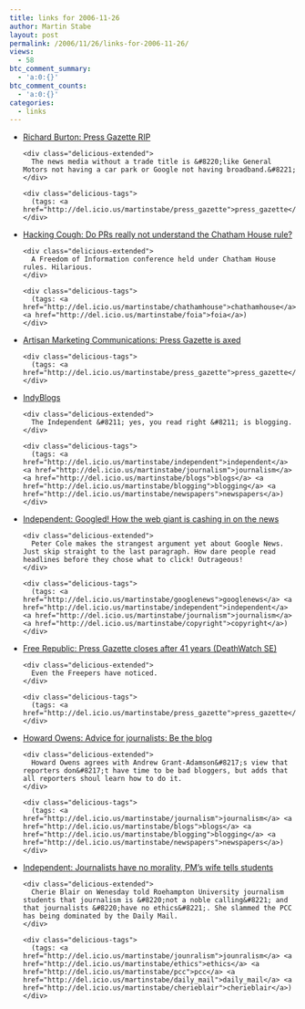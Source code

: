 ```yaml
---
title: links for 2006-11-26
author: Martin Stabe
layout: post
permalink: /2006/11/26/links-for-2006-11-26/
views:
  - 58
btc_comment_summary:
  - 'a:0:{}'
btc_comment_counts:
  - 'a:0:{}'
categories:
  - links
---
```

<ul class="delicious">
  <li>
    <div class="delicious-link">
      <a href="http://burtonra.blogspot.com/2006/11/press-gazette-rip-just-feel-i-have-to.html">Richard Burton: Press Gazette RIP</a>
    </div>
    
    <div class="delicious-extended">
      The news media without a trade title is &#8220;like General Motors not having a car park or Google not having broadband.&#8221;
    </div>
    
    <div class="delicious-tags">
      (tags: <a href="http://del.icio.us/martinstabe/press_gazette">press_gazette</a>)
    </div>
  </li>
  
  <li>
    <div class="delicious-link">
      <a href="http://blog.hackingcough.com/2006/11/do_prs_really_n.htm">Hacking Cough: Do PRs really not understand the Chatham House rule?</a>
    </div>
    
    <div class="delicious-extended">
      A Freedom of Information conference held under Chatham House rules. Hilarious.
    </div>
    
    <div class="delicious-tags">
      (tags: <a href="http://del.icio.us/martinstabe/chathamhouse">chathamhouse</a> <a href="http://del.icio.us/martinstabe/foia">foia</a>)
    </div>
  </li>
  
  <li>
    <div class="delicious-link">
      <a href="http://artisanmc.blogspot.com/2006/11/press-gazette-is-axed.html">Artisan Marketing Communications: Press Gazette is axed</a>
    </div>
    
    <div class="delicious-tags">
      (tags: <a href="http://del.icio.us/martinstabe/press_gazette">press_gazette</a>)
    </div>
  </li>
  
  <li>
    <div class="delicious-link">
      <a href="http://indyblogs.typepad.com/independent/">IndyBlogs</a>
    </div>
    
    <div class="delicious-extended">
      The Independent &#8211; yes, you read right &#8211; is blogging.
    </div>
    
    <div class="delicious-tags">
      (tags: <a href="http://del.icio.us/martinstabe/independent">independent</a> <a href="http://del.icio.us/martinstabe/journalism">journalism</a> <a href="http://del.icio.us/martinstabe/blogs">blogs</a> <a href="http://del.icio.us/martinstabe/blogging">blogging</a> <a href="http://del.icio.us/martinstabe/newspapers">newspapers</a>)
    </div>
  </li>
  
  <li>
    <div class="delicious-link">
      <a href="http://news.independent.co.uk/media/article2016029.ece">Independent: Googled! How the web giant is cashing in on the news</a>
    </div>
    
    <div class="delicious-extended">
      Peter Cole makes the strangest argument yet about Google News. Just skip straight to the last paragraph. How dare people read headlines before they chose what to click! Outrageous!
    </div>
    
    <div class="delicious-tags">
      (tags: <a href="http://del.icio.us/martinstabe/googlenews">googlenews</a> <a href="http://del.icio.us/martinstabe/independent">independent</a> <a href="http://del.icio.us/martinstabe/journalism">journalism</a> <a href="http://del.icio.us/martinstabe/copyright">copyright</a>)
    </div>
  </li>
  
  <li>
    <div class="delicious-link">
      <a href="http://www.freerepublic.com/focus/f-news/1743950/posts">Free Republic: Press Gazette closes after 41 years (DeathWatch SE)</a>
    </div>
    
    <div class="delicious-extended">
      Even the Freepers have noticed.
    </div>
    
    <div class="delicious-tags">
      (tags: <a href="http://del.icio.us/martinstabe/press_gazette">press_gazette</a>)
    </div>
  </li>
  
  <li>
    <div class="delicious-link">
      <a href="http://www.howardowens.com/2006/advice-for-journalists-be-the-blog/">Howard Owens: Advice for journalists: Be the blog</a>
    </div>
    
    <div class="delicious-extended">
      Howard Owens agrees with Andrew Grant-Adamson&#8217;s view that reporters don&#8217;t have time to be bad bloggers, but adds that all reporters shoul learn how to do it.
    </div>
    
    <div class="delicious-tags">
      (tags: <a href="http://del.icio.us/martinstabe/journalism">journalism</a> <a href="http://del.icio.us/martinstabe/blogs">blogs</a> <a href="http://del.icio.us/martinstabe/blogging">blogging</a> <a href="http://del.icio.us/martinstabe/newspapers">newspapers</a>)
    </div>
  </li>
  
  <li>
    <div class="delicious-link">
      <a href="http://news.independent.co.uk/uk/politics/article2016131.ece">Independent: Journalists have no morality, PM&#8217;s wife tells students</a>
    </div>
    
    <div class="delicious-extended">
      Cherie Blair on Wenesday told Roehampton University journalism students that journalism is &#8220;not a noble calling&#8221; and that journalists &#8220;have no ethics&#8221;. She slammed the PCC has being dominated by the Daily Mail.
    </div>
    
    <div class="delicious-tags">
      (tags: <a href="http://del.icio.us/martinstabe/jounralism">jounralism</a> <a href="http://del.icio.us/martinstabe/ethics">ethics</a> <a href="http://del.icio.us/martinstabe/pcc">pcc</a> <a href="http://del.icio.us/martinstabe/daily_mail">daily_mail</a> <a href="http://del.icio.us/martinstabe/cherieblair">cherieblair</a>)
    </div>
  </li>
</ul>